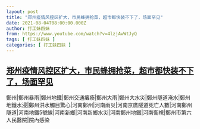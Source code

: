 ```yaml
---
layout: post
title: "郑州疫情风控区扩大，市民蜂拥抢菜，超市都快装不下了，场面罕见"
date: 2021-08-04T08:00:00.000Z
author: 打工妹四妹
from: https://www.youtube.com/watch?v=4lzjAwWtJyQ
tags: [ 打工妹四妹 ]
categories: [ 打工妹四妹 ]
---
```

<!--1628064000000-->
[郑州疫情风控区扩大，市民蜂拥抢菜，超市都快装不下了，场面罕见](https://www.youtube.com/watch?v=4lzjAwWtJyQ)
------

<div>
鄭州|鄭州暴雨|鄭州地鐵|鄭州交通癱瘓|鄭州大雨|鄭州大水災|鄭州隧道淹水|鄭州地鐵水浸|鄭州洪水觸目驚心|河南鄭州|河南雨災|河南京廣隧道死亡人數|河南鄭州隧道|河南地鐵5號線|河南新鄉|河南新鄉水災|河南鄭州地鐵|河南衛視|鄭州市第六人民醫院|院內感染
</div>
